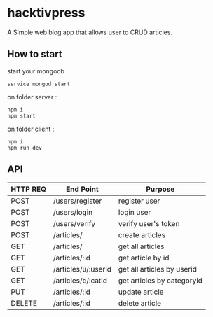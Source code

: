 # hacktivpress

A Simple web blog app that allows user to CRUD articles.

## How to start
start your mongodb
```
service mongod start
```

on folder server :
```
npm i
npm start
```

on folder client :
```
npm i
npm run dev
```

## API

HTTP REQ | End Point | Purpose
---------|-----------|---------
POST | /users/register | register user
POST | /users/login | login user
POST | /users/verify | verify user's token
POST | /articles/ | create articles
GET  | /articles/ | get all articles
GET | /articles/:id | get article by id
GET | /articles/u/:userid | get all articles by userid
GET | /articles/c/:catid | get articles by categoryid
PUT | /articles/:id | update article
DELETE | /articles/:id | delete article
